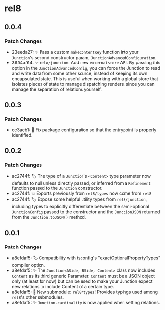 # rel8

## 0.0.4

### Patch Changes

- 23eeda27: ✨ Pass a custom `makeContentKey` function into your `Junction`'s second constructor param, `JunctionAdvancedConfiguration`.
- 3654af64: ✨ `rel8/junction`: Add new `externalStore` API. By passing this option in the `JunctionAdvancedConfig`, you can force the Junction to read and write data from some other source, instead of keeping its own encapsulated state. This is useful when working with a global store that isolates pieces of state to manage dispatching renders, since you can manage the separation of relations yourself.

## 0.0.3

### Patch Changes

- ce3acb1: 🔧 Fix package configuration so that the entrypoint is properly identified.

## 0.0.2

### Patch Changes

- ac2744f: 🏷️ The type of a `Junction`'s `<Content>` type parameter now defaults to null unless directly passed, or inferred from a `Refinement` function passed to the `Junction` constructor.
- ac2744f: 💥 Exports previously from `rel8/types` now come from `rel8`
- ac2744f: 🏷️ Expose some helpful utility types from `rel8/junction`, including types to explicitly differentiate between the semi-optional `JunctionConfig` passed to the constructor and the `JunctionJSON` returned from the `Junction.toJSON()` method.

## 0.0.1

### Patch Changes

- a8efdaf5: 🏷️ Compatibility with tsconfig's "exactOptionalPropertyTypes" compiler option.
- a8efdaf5: ✨ The `Junction<ASide, BSide, Content>` class now includes `Content` as its third generic Parameter. `Content` must be a JSON object only (at least for now) but can be used to make your Junction expect new relations to include Content of a certain type.
- a8efdaf5: 🎁 New submodule: `rel8/types`! Provides typings used among `rel8`'s other submodules.
- a8efdaf5: ✨ `Junction.cardinality` is now applied when setting relations.
